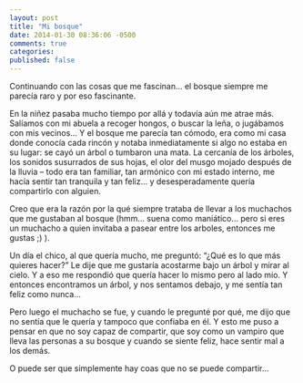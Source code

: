 ```yaml
---
layout: post
title: "Mi bosque"
date: 2014-01-30 08:36:06 -0500
comments: true
categories:
published: false
---
```


Continuando con las cosas que me fascinan… el bosque siempre me parecía raro y
por eso fascinante.

En la niñez pasaba mucho tiempo por allá y todavía aún me atrae más.
Salíamos con mi abuela a recoger hongos, o buscar la leña, o
jugábamos con mis vecinos… Y el bosque me parecía tan cómodo, era como mi
casa donde conocía cada rincón y notaba inmediatamente si algo no estaba
en su lugar: se cayó un árbol o tumbaron una mata. La cercanía de los árboles,
los sonidos susurrados de sus hojas, el olor del musgo mojado después de
la lluvia – todo era tan familiar, tan armónico con mi estado interno,
me hacía sentir tan tranquila y tan feliz… y desesperadamente quería
compartirlo con alguien.

Creo que era la razón por la qué siempre trataba de llevar a los muchachos
que me gustaban al bosque (hmm… suena como maniático… pero si eres un muchacho
a quien invitaba a pasear entre los arboles, entonces me gustas ;) ).

Un día el chico, al que quería mucho, me preguntó:
“¿Qué es lo que más quieres hacer?” Le dije que me gustaría acostarme
bajo un árbol y mirar al cielo. Y a eso me respondió que quería hacer
lo mismo pero al lado mío. Y entonces encontramos un árbol,
y nos sentamos debajo, y me sentía tan feliz como nunca…

Pero luego el muchacho se fue, y cuando le pregunté por qué,
me dijo que no sentía que le quería y tampoco que confiaba en él.
Y esto me puso a pensar en que no soy capaz de compartir, que soy
como un vampiro que lleva las personas a su bosque y cuando se siente feliz,
hace sentir mal a los demás.

O puede ser que simplemente hay coas que no se puede compartir…


